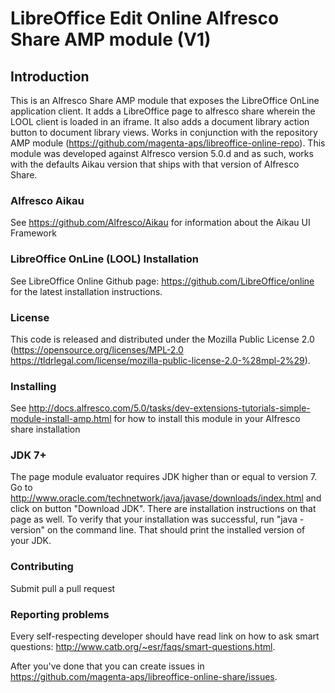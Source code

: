 LibreOffice Edit Online Alfresco Share AMP module (V1)
========

## Introduction

This is an Alfresco Share AMP module that exposes the LibreOffice OnLine application client.
It adds a LibreOffice page to alfresco share wherein the LOOL client is loaded in an iframe.
It also adds a document library action button to document library views.
Works in conjunction with the repository AMP module (https://github.com/magenta-aps/libreoffice-online-repo).
This module was developed against Alfresco version 5.0.d and as such, works with the defaults Aikau version that ships with that version of Alfresco Share.       
        
### Alfresco Aikau
See https://github.com/Alfresco/Aikau for information about the Aikau UI Framework

### LibreOffice OnLine (LOOL) Installation
See LibreOffice Online Github page: https://github.com/LibreOffice/online for the latest installation instructions.

### License

This code is released and distributed under the Mozilla Public License 2.0 (https://opensource.org/licenses/MPL-2.0 https://tldrlegal.com/license/mozilla-public-license-2.0-%28mpl-2%29).

### Installing

See http://docs.alfresco.com/5.0/tasks/dev-extensions-tutorials-simple-module-install-amp.html for how to install this module in your Alfresco share installation

### JDK 7+

The page module evaluator requires JDK higher than or equal to version 7. Go to http://www.oracle.com/technetwork/java/javase/downloads/index.html and click on button "Download JDK".  There are installation instructions on that page as well. To verify that your installation was successful, run "java -version" on the command line.  That should print the installed version of your JDK.

### Contributing

Submit pull a pull request

### Reporting problems

Every self-respecting developer should have read link on how to ask smart questions: http://www.catb.org/~esr/faqs/smart-questions.html.

After you've done that you can create issues in https://github.com/magenta-aps/libreoffice-online-share/issues.

